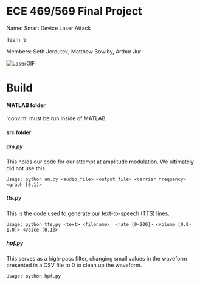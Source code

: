 # ECE 469/569 Final Project
Name: Smart Device Laser Attack

Team: 9

Members: Seth Jeroutek, Matthew Bowlby, Arthur Jur

![LaserGIF](https://github.com/sethjeroutek/ECE-469-569-Final-Project/assets/132285802/b7932a50-64e2-48fd-9289-d92eba562769)

# Build
#### MATLAB folder
'conv.m' must be run inside of MATLAB.

#### src folder

##### am.py
This holds our code for our attempt at amplitude modulation. We ultimately did not use this.

    Usage: python am.py <audio_file> <output_file> <carrier frequency> <graph [0,1]>

##### tts.py
This is the code used to generate our text-to-speech (TTS) lines.

    Usage: python tts.py <text> <filename>  <rate [0-200]> <volume [0.0-1.0]> <voice [0,1]>

##### hpf.py
This serves as a high-pass filter, changing small values in the waveform presented in a CSV file to 0 to clean up the waveform.

    Usage: python hpf.py

    